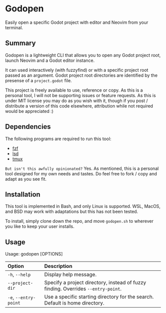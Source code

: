 # Godopen
Easily open a specific Godot project with editor and Neovim from your terminal.

## Summary
Godopen is a lightweight CLI that allows you to open any Godot project root, launch Neovim and a Godot editor instance.

It can used interactively (with fuzzyfind) or with a specific project root passed as an argument. Godot project root directories are identified by the presense of a `project.godot` file.

This project is freely available to use, reference or copy. As this is a personal tool, I will not be supporting issues or feature requests. As this is under MIT license you may do as you wish with it, though if you post / distribute a version of this code elsewhere, attribution while not required would be appreciated :)

## Dependencies
The following programs are required to run this tool:
- [fzf](https://github.com/junegunn/fzf)
- [lsd](https://github.com/lsd-rs/lsd)
- [tmux](https://github.com/tmux/tmux/wiki)

`But isn't this awfully opinionated?` Yes. As mentioned, this is a personal tool designed for my own needs and tastes. Do feel free to fork / copy and adapt as you see fit.

## Installation
This tool is implemented in Bash, and only Linux is supported. WSL, MacOS, and BSD may work with adaptations but this has not been tested.

To install, simply clone down the repo, and move `godopen.sh` to wherever you like to keep your user installs.

## Usage


Usage: godopen \[OPTIONS\]

| Option            | Description                                                                     |
| :---------------- | :------------------------------------------------------------------------------ |
| `-h`, `--help`    | Display help message.                                                           |
| `--project-dir`   | Specify a project directory, instead of fuzzy finding. Overrides `--entry-point`. |
| `-e`, `--entry-point` | Use a specific starting directory for the search. Default is home directory.    |
